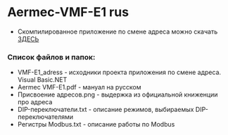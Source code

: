 # Aermec-VMF-E1 rus
* Скомпилированное приложение по смене адреса можно скачать [ЗДЕСЬ](https://github.com/ufrs12/Aermec-VMF-E1_rus/blob/main/VMF-E1_adress/bin/Debug/Modbus.exe)
### Список файлов и папок:
* VMF-E1_adress - исходники проекта приложения по смене адреса. Visual Basic.NET
* Aermec VMF-E1.pdf - мануал на русском
* Присвоение адресов.png - выдержка из официальной книженции про адреса
* DIP-переключатели.txt - описание режимов, выбираемых DIP-переключателями
* Регистры Modbus.txt - описание работы по Modbus
